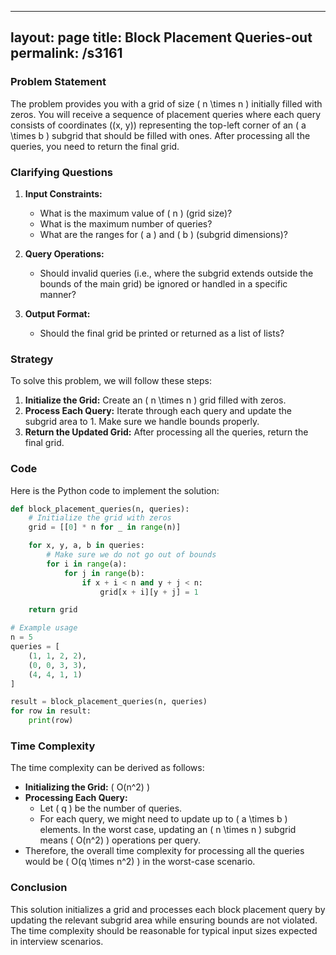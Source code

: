 
---
layout: page
title:  Block Placement Queries-out
permalink: /s3161
---

### Problem Statement

The problem provides you with a grid of size \( n \times n \) initially filled with zeros. You will receive a sequence of placement queries where each query consists of coordinates \((x, y)\) representing the top-left corner of an \( a \times b \) subgrid that should be filled with ones. After processing all the queries, you need to return the final grid.

### Clarifying Questions

1. **Input Constraints:**
   - What is the maximum value of \( n \) (grid size)?
   - What is the maximum number of queries?
   - What are the ranges for \( a \) and \( b \) (subgrid dimensions)?

2. **Query Operations:**
   - Should invalid queries (i.e., where the subgrid extends outside the bounds of the main grid) be ignored or handled in a specific manner?

3. **Output Format:**
   - Should the final grid be printed or returned as a list of lists?

### Strategy

To solve this problem, we will follow these steps:

1. **Initialize the Grid:** Create an \( n \times n \) grid filled with zeros.
2. **Process Each Query:** Iterate through each query and update the subgrid area to 1. Make sure we handle bounds properly.
3. **Return the Updated Grid:** After processing all the queries, return the final grid.

### Code

Here is the Python code to implement the solution:

```python
def block_placement_queries(n, queries):
    # Initialize the grid with zeros
    grid = [[0] * n for _ in range(n)]

    for x, y, a, b in queries:
        # Make sure we do not go out of bounds
        for i in range(a):
            for j in range(b):
                if x + i < n and y + j < n:
                    grid[x + i][y + j] = 1

    return grid

# Example usage
n = 5
queries = [
    (1, 1, 2, 2),
    (0, 0, 3, 3),
    (4, 4, 1, 1)
]

result = block_placement_queries(n, queries)
for row in result:
    print(row)
```

### Time Complexity

The time complexity can be derived as follows:
- **Initializing the Grid:** \( O(n^2) \)
- **Processing Each Query:**
  - Let \( q \) be the number of queries.
  - For each query, we might need to update up to \( a \times b \) elements. In the worst case, updating an \( n \times n \) subgrid means \( O(n^2) \) operations per query.
- Therefore, the overall time complexity for processing all the queries would be \( O(q \times n^2) \) in the worst-case scenario.

### Conclusion

This solution initializes a grid and processes each block placement query by updating the relevant subgrid area while ensuring bounds are not violated. The time complexity should be reasonable for typical input sizes expected in interview scenarios.